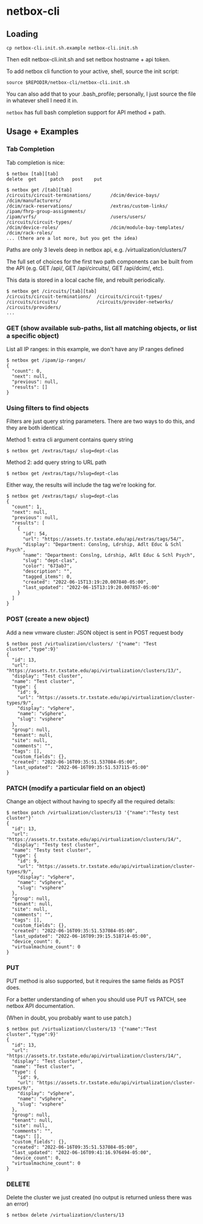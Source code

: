 # netbox-cli

## Loading

```
cp netbox-cli.init.sh.example netbox-cli.init.sh
```
Then edit netbox-cli.init.sh and set netbox hostname + api token.

To add netbox cli function to your active, shell, source the init script:
```
source $REPODIR/netbox-cli/netbox-cli.init.sh
```

You can also add that to your .bash_profile; personally, I just source the file in whatever shell I need it in.

`netbox` has full bash completion support for API method + path.


## Usage + Examples

### Tab Completion

Tab completion is nice:
```
$ netbox [tab][tab]
delete  get     patch   post    put     
```
```
$ netbox get /[tab][tab]
/circuits/circuit-terminations/       /dcim/device-bays/                    /dcim/manufacturers/
/dcim/rack-reservations/              /extras/custom-links/                 /ipam/fhrp-group-assignments/
/ipam/vrfs/                           /users/users/                         /circuits/circuit-types/
/dcim/device-roles/                   /dcim/module-bay-templates/           /dcim/rack-roles/
... (there are a lot more, but you get the idea)
```

Paths are only 3 levels deep in netbox api, e.g. /virtualization/clusters/7

The full set of choices for the first two path components can be built from the API (e.g. GET /api/, GET /api/circuits/, GET /api/dcim/, etc).

This data is stored in a local cache file, and rebuilt periodically.

```
$ netbox get /circuits/[tab][tab]
/circuits/circuit-terminations/  /circuits/circuit-types/         
/circuits/circuits/              /circuits/provider-networks/     /circuits/providers/             
...
```

### GET (show available sub-paths, list all matching objects, or list a specific object)

List all IP ranges: in this example, we don't have any IP ranges defined
```
$ netbox get /ipam/ip-ranges/ 
{
  "count": 0,
  "next": null,
  "previous": null,
  "results": []
}
```

### Using filters to find objects

Filters are just query string parameters. There are two ways to do this, and they are both identical.

Method 1: extra cli argument contains query string
```
$ netbox get /extras/tags/ slug=dept-clas
```
Method 2: add query string to URL path
```
$ netbox get /extras/tags/?slug=dept-clas
```

Either way, the results will include the tag we're looking for.
```
$ netbox get /extras/tags/ slug=dept-clas
{
  "count": 1,
  "next": null,
  "previous": null,
  "results": [
    {
      "id": 54,
      "url": "https://assets.tr.txstate.edu/api/extras/tags/54/",
      "display": "Department: Conslng, Ldrship, Adlt Educ & Schl Psych",
      "name": "Department: Conslng, Ldrship, Adlt Educ & Schl Psych",
      "slug": "dept-clas",
      "color": "673ab7",
      "description": "",
      "tagged_items": 0,
      "created": "2022-06-15T13:19:20.007840-05:00",
      "last_updated": "2022-06-15T13:19:20.007857-05:00"
    }
  ]
}
```


### POST (create a new object)

Add a new vmware cluster: JSON object is sent in POST request body
```
$ netbox post /virtualization/clusters/ '{"name": "Test cluster","type":9}'
{
  "id": 13,
  "url": "https://assets.tr.txstate.edu/api/virtualization/clusters/13/",
  "display": "Test cluster",
  "name": "Test cluster",
  "type": {
    "id": 9,
    "url": "https://assets.tr.txstate.edu/api/virtualization/cluster-types/9/",
    "display": "vSphere",
    "name": "vSphere",
    "slug": "vsphere"
  },
  "group": null,
  "tenant": null,
  "site": null,
  "comments": "",
  "tags": [],
  "custom_fields": {},
  "created": "2022-06-16T09:35:51.537084-05:00",
  "last_updated": "2022-06-16T09:35:51.537115-05:00"
}
```

### PATCH (modify a particular field on an object)

Change an object without having to specify all the required details:
```
$ netbox patch /virtualization/clusters/13 '{"name":"Testy test cluster"}'
{
  "id": 13,
  "url": "https://assets.tr.txstate.edu/api/virtualization/clusters/14/",
  "display": "Testy test cluster",
  "name": "Testy test cluster",
  "type": {
    "id": 9,
    "url": "https://assets.tr.txstate.edu/api/virtualization/cluster-types/9/",
    "display": "vSphere",
    "name": "vSphere",
    "slug": "vsphere"
  },
  "group": null,
  "tenant": null,
  "site": null,
  "comments": "",
  "tags": [],
  "custom_fields": {},
  "created": "2022-06-16T09:35:51.537084-05:00",
  "last_updated": "2022-06-16T09:39:15.518714-05:00",
  "device_count": 0,
  "virtualmachine_count": 0
}
```

### PUT

PUT method is also supported, but it requires the same fields as POST does.

For a better understanding of when you should use PUT vs PATCH, see netbox API documentation.

(When in doubt, you probably want to use patch.)

```
$ netbox put /virtualization/clusters/13 '{"name":"Test cluster","type":9}'
{
  "id": 13,
  "url": "https://assets.tr.txstate.edu/api/virtualization/clusters/14/",
  "display": "Test cluster",
  "name": "Test cluster",
  "type": {
    "id": 9,
    "url": "https://assets.tr.txstate.edu/api/virtualization/cluster-types/9/",
    "display": "vSphere",
    "name": "vSphere",
    "slug": "vsphere"
  },
  "group": null,
  "tenant": null,
  "site": null,
  "comments": "",
  "tags": [],
  "custom_fields": {},
  "created": "2022-06-16T09:35:51.537084-05:00",
  "last_updated": "2022-06-16T09:41:16.976494-05:00",
  "device_count": 0,
  "virtualmachine_count": 0
}
```

### DELETE
Delete the cluster we just created (no output is returned unless there was an error)
```
$ netbox delete /virtualization/clusters/13
```
